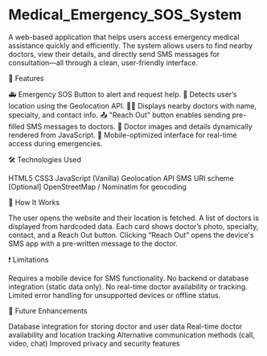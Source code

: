 # Medical_Emergency_SOS_System
A web-based application that helps users access emergency medical assistance quickly and efficiently. The system allows users to find nearby doctors, view their details, and directly send SMS messages for consultation—all through a clean, user-friendly interface.

📌 Features

🚑 Emergency SOS Button to alert and request help.
📍 Detects user’s location using the Geolocation API.
👨‍⚕️ Displays nearby doctors with name, specialty, and contact info.
📤 "Reach Out" button enables sending pre-filled SMS messages to doctors.
📸 Doctor images and details dynamically rendered from JavaScript.
📱 Mobile-optimized interface for real-time access during emergencies.

🛠️ Technologies Used

HTML5
CSS3
JavaScript (Vanilla)
Geolocation API
SMS URI scheme
[Optional] OpenStreetMap / Nominatim for geocoding

📱 How It Works

The user opens the website and their location is fetched.
A list of doctors is displayed from hardcoded data.
Each card shows doctor’s photo, specialty, contact, and a Reach Out button.
Clicking “Reach Out” opens the device's SMS app with a pre-written message to the doctor.

❗ Limitations

Requires a mobile device for SMS functionality.
No backend or database integration (static data only).
No real-time doctor availability or tracking.
Limited error handling for unsupported devices or offline status.

🧩 Future Enhancements

Database integration for storing doctor and user data
Real-time doctor availability and location tracking
Alternative communication methods (call, video, chat)
Improved privacy and security features
